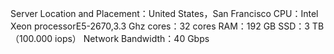 Server Location and Placement：United States，San Francisco
CPU：Intel Xeon processorE5-2670,3.3 Ghz
cores：32 cores
RAM：192 GB
SSD：3 TB（100.000 iops）
Network Bandwidth：40 Gbps
